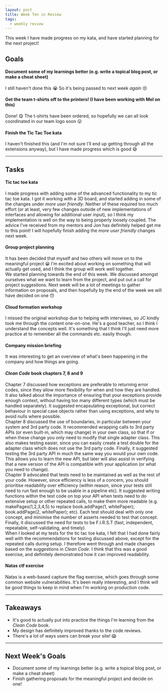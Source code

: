 ```yaml
---
layout: post
title: Week Ten in Review
tags:
  - weekly review
---
```


This week I have made progress on my kata, and have started planning for the next project!

## Goals

#### Document some of my learnings better (e.g. write a topical blog post, or make a cheat sheet)

I still haven't done this :sob: So it's being passed to next week *again* :persevere:

#### Get the team t-shirts off to the printers! (I have been working with Mel on this)

Done! :yum: The t-shirts have been ordered, so hopefully we can all look coordinated in our team logo soon :stuck_out_tongue:

#### Finish the Tic Tac Toe kata

I haven't finished this (and I'm not sure I'll end up getting through all the extensions anyway), but I have made progress which is good :smile:

---

## Tasks

#### Tic tac toe kata

I made progress with adding some of the advanced functionality to my tic tac toe kata. I got it working with a 3D board, and started adding in some of the changes under _more user friendly_. Neither of these required too much effort (or at least, very few changes outside of new implementations of interfaces and allowing for additional user input), so I think my implementation is well on the way to being properly loosely coupled. The advice I've received from my mentors and Jon has definitely helped get me to this point! I will hopefully finish adding the _more user friendly_ changes next week.

#### Group project planning

It has been decided that myself and two others will move on to the meaningful project :grinning: I'm excited about working on something that will actually get used, and I think the group will work well together.  
We started planning towards the end of this week. We discussed amongst ourselves what we want to learn from the project, and put out a call for project suggestions. Next week will be a lot of meetings to gather information on proposals, and then hopefully by the end of the week we will have decided on one :hushed:

#### Cloud formation workshop

I missed the original workshop due to helping with interviews, so JC kindly took me through the content one-on-one. He's a good teacher, so I think I understand the concepts well. It's something that I think I'll just need more practice at to remember all the commands etc. easily though.

#### Company mission briefing

It was interesting to get an overview of what's been happening in the company and how things are going.

#### _Clean Code_ book chapters 7, 8 and 9

Chapter 7 discussed how exceptions are preferable to returning error codes, since they allow more flexibility for when and how they are handled. It also talked about the importance of ensuring that your exceptions provide enough context, without having too many different types (which must be handled separately). It suggested encapsulating exceptional, but correct behaviour in special case objects rather than using exceptions, and why to avoid nulls where possible.  
Chapter 8 discussed the use of boundaries, in particular between your system and 3rd party code. It recommended wrapping calls to 3rd party APIs (or even built-in, which may change) in your own class, so that if or when these change you only need to modify that single adapter class. This also makes testing easier, since you can easily create a test double for the adapter class which does not use the 3rd party code. Finally, it suggested testing the 3rd party API in much the same way you would your own code. This allows you to learn the new API, but later will also assist in verifying that a new version of the API is compatible with your application (or what you need to change).  
Chapter 9 advocated that tests need to be maintained as well as the rest of your code. However, since efficiency is less of a concern, you should prioritise readability over efficiency (within reason, since your tests still need to run fast enough to be usable in a pipeline etc). It suggested writing functions within the test code on top your API when tests need to do extensive setup or other repeated calls, to make them more readable (e.g. makePages(1,2,3,4,5) to replace book.addPage(1, whitePaper); book.addPage(2, whitePaper); etc). Each test should deal with only one concept, and minimise the number of asserts needed to test that concept. Finally, it discussed the need for tests to be F.I.R.S.T (fast, independent, repeatable, self-validating, and timely).  
When I looked at my tests for the tic tac toe kata, I felt that I had done fairly well with the recommendations for testing discussed above, except for the repeated calls during setup. I therefore went through and made changes based on the suggestions in _Clean Code_. I think that this was a good exercise, and definitely demonstrated how it can improved readability. 

#### Natas ctf exercise

Natas is a web-based capture the flag exercise, which goes through some common website vulnerabilities. It's been really interesting, and I think will be good things to keep in mind when I'm working on production code.

---

## Takeaways

* It's good to actually put into practice the things I'm learning from the _Clean Code_ book.  
* My design has definitely improved thanks to the code reviews.  
* There's a lot of ways users can break your site! :scream:

---

## Next Week's Goals

* Document some of my learnings better (e.g. write a topical blog post, or make a cheat sheet)
* Finish gathering proposals for the meaningful project and decide on one!
